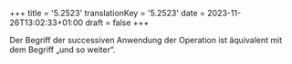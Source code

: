 +++
title = '5.2523'
translationKey = '5.2523'
date = 2023-11-26T13:02:33+01:00
draft = false
+++

Der Begriff der successiven Anwendung der Operation ist äquivalent mit dem Begriff „und so weiter“.
